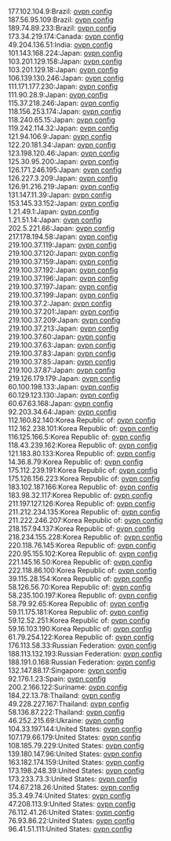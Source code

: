177.102.104.9:Brazil: [ovpn config](vpn/177_102_104_9.ovpn)  
187.56.95.109:Brazil: [ovpn config](vpn/187_56_95_109.ovpn)  
189.74.89.233:Brazil: [ovpn config](vpn/189_74_89_233.ovpn)  
173.34.219.174:Canada: [ovpn config](vpn/173_34_219_174.ovpn)  
49.204.136.51:India: [ovpn config](vpn/49_204_136_51.ovpn)  
101.143.168.224:Japan: [ovpn config](vpn/101_143_168_224.ovpn)  
103.201.129.158:Japan: [ovpn config](vpn/103_201_129_158.ovpn)  
103.201.129.18:Japan: [ovpn config](vpn/103_201_129_18.ovpn)  
106.139.130.246:Japan: [ovpn config](vpn/106_139_130_246.ovpn)  
111.171.177.230:Japan: [ovpn config](vpn/111_171_177_230.ovpn)  
111.90.28.9:Japan: [ovpn config](vpn/111_90_28_9.ovpn)  
115.37.218.246:Japan: [ovpn config](vpn/115_37_218_246.ovpn)  
118.156.253.174:Japan: [ovpn config](vpn/118_156_253_174.ovpn)  
118.240.65.15:Japan: [ovpn config](vpn/118_240_65_15.ovpn)  
119.242.114.32:Japan: [ovpn config](vpn/119_242_114_32.ovpn)  
121.94.106.9:Japan: [ovpn config](vpn/121_94_106_9.ovpn)  
122.20.181.34:Japan: [ovpn config](vpn/122_20_181_34.ovpn)  
123.198.120.46:Japan: [ovpn config](vpn/123_198_120_46.ovpn)  
125.30.95.200:Japan: [ovpn config](vpn/125_30_95_200.ovpn)  
126.171.246.195:Japan: [ovpn config](vpn/126_171_246_195.ovpn)  
126.227.3.209:Japan: [ovpn config](vpn/126_227_3_209.ovpn)  
126.91.216.219:Japan: [ovpn config](vpn/126_91_216_219.ovpn)  
131.147.11.39:Japan: [ovpn config](vpn/131_147_11_39.ovpn)  
153.145.33.152:Japan: [ovpn config](vpn/153_145_33_152.ovpn)  
1.21.49.1:Japan: [ovpn config](vpn/1_21_49_1.ovpn)  
1.21.51.14:Japan: [ovpn config](vpn/1_21_51_14.ovpn)  
202.5.221.66:Japan: [ovpn config](vpn/202_5_221_66.ovpn)  
217.178.194.58:Japan: [ovpn config](vpn/217_178_194_58.ovpn)  
219.100.37.119:Japan: [ovpn config](vpn/219_100_37_119.ovpn)  
219.100.37.120:Japan: [ovpn config](vpn/219_100_37_120.ovpn)  
219.100.37.159:Japan: [ovpn config](vpn/219_100_37_159.ovpn)  
219.100.37.192:Japan: [ovpn config](vpn/219_100_37_192.ovpn)  
219.100.37.196:Japan: [ovpn config](vpn/219_100_37_196.ovpn)  
219.100.37.197:Japan: [ovpn config](vpn/219_100_37_197.ovpn)  
219.100.37.199:Japan: [ovpn config](vpn/219_100_37_199.ovpn)  
219.100.37.2:Japan: [ovpn config](vpn/219_100_37_2.ovpn)  
219.100.37.201:Japan: [ovpn config](vpn/219_100_37_201.ovpn)  
219.100.37.209:Japan: [ovpn config](vpn/219_100_37_209.ovpn)  
219.100.37.213:Japan: [ovpn config](vpn/219_100_37_213.ovpn)  
219.100.37.60:Japan: [ovpn config](vpn/219_100_37_60.ovpn)  
219.100.37.63:Japan: [ovpn config](vpn/219_100_37_63.ovpn)  
219.100.37.83:Japan: [ovpn config](vpn/219_100_37_83.ovpn)  
219.100.37.85:Japan: [ovpn config](vpn/219_100_37_85.ovpn)  
219.100.37.87:Japan: [ovpn config](vpn/219_100_37_87.ovpn)  
219.126.179.179:Japan: [ovpn config](vpn/219_126_179_179.ovpn)  
60.100.198.133:Japan: [ovpn config](vpn/60_100_198_133.ovpn)  
60.129.123.130:Japan: [ovpn config](vpn/60_129_123_130.ovpn)  
60.67.63.168:Japan: [ovpn config](vpn/60_67_63_168.ovpn)  
92.203.34.64:Japan: [ovpn config](vpn/92_203_34_64.ovpn)  
112.160.82.140:Korea Republic of: [ovpn config](vpn/112_160_82_140.ovpn)  
112.162.238.101:Korea Republic of: [ovpn config](vpn/112_162_238_101.ovpn)  
116.125.166.5:Korea Republic of: [ovpn config](vpn/116_125_166_5.ovpn)  
118.43.239.162:Korea Republic of: [ovpn config](vpn/118_43_239_162.ovpn)  
121.183.80.133:Korea Republic of: [ovpn config](vpn/121_183_80_133.ovpn)  
14.36.8.79:Korea Republic of: [ovpn config](vpn/14_36_8_79.ovpn)  
175.112.239.191:Korea Republic of: [ovpn config](vpn/175_112_239_191.ovpn)  
175.126.156.223:Korea Republic of: [ovpn config](vpn/175_126_156_223.ovpn)  
183.102.187.166:Korea Republic of: [ovpn config](vpn/183_102_187_166.ovpn)  
183.98.32.117:Korea Republic of: [ovpn config](vpn/183_98_32_117.ovpn)  
211.197.127.126:Korea Republic of: [ovpn config](vpn/211_197_127_126.ovpn)  
211.212.234.135:Korea Republic of: [ovpn config](vpn/211_212_234_135.ovpn)  
211.222.246.207:Korea Republic of: [ovpn config](vpn/211_222_246_207.ovpn)  
218.157.94.137:Korea Republic of: [ovpn config](vpn/218_157_94_137.ovpn)  
218.234.155.228:Korea Republic of: [ovpn config](vpn/218_234_155_228.ovpn)  
220.118.76.145:Korea Republic of: [ovpn config](vpn/220_118_76_145.ovpn)  
220.95.155.102:Korea Republic of: [ovpn config](vpn/220_95_155_102.ovpn)  
221.145.16.50:Korea Republic of: [ovpn config](vpn/221_145_16_50.ovpn)  
222.118.86.100:Korea Republic of: [ovpn config](vpn/222_118_86_100.ovpn)  
39.115.28.154:Korea Republic of: [ovpn config](vpn/39_115_28_154.ovpn)  
58.126.56.70:Korea Republic of: [ovpn config](vpn/58_126_56_70.ovpn)  
58.235.100.197:Korea Republic of: [ovpn config](vpn/58_235_100_197.ovpn)  
58.79.92.65:Korea Republic of: [ovpn config](vpn/58_79_92_65.ovpn)  
59.11.175.181:Korea Republic of: [ovpn config](vpn/59_11_175_181.ovpn)  
59.12.52.251:Korea Republic of: [ovpn config](vpn/59_12_52_251.ovpn)  
59.16.103.190:Korea Republic of: [ovpn config](vpn/59_16_103_190.ovpn)  
61.79.254.122:Korea Republic of: [ovpn config](vpn/61_79_254_122.ovpn)  
176.113.58.33:Russian Federation: [ovpn config](vpn/176_113_58_33.ovpn)  
188.113.132.193:Russian Federation: [ovpn config](vpn/188_113_132_193.ovpn)  
188.191.0.168:Russian Federation: [ovpn config](vpn/188_191_0_168.ovpn)  
132.147.88.17:Singapore: [ovpn config](vpn/132_147_88_17.ovpn)  
92.176.1.23:Spain: [ovpn config](vpn/92_176_1_23.ovpn)  
200.2.166.122:Suriname: [ovpn config](vpn/200_2_166_122.ovpn)  
184.22.13.78:Thailand: [ovpn config](vpn/184_22_13_78.ovpn)  
49.228.227.167:Thailand: [ovpn config](vpn/49_228_227_167.ovpn)  
58.136.87.222:Thailand: [ovpn config](vpn/58_136_87_222.ovpn)  
46.252.215.69:Ukraine: [ovpn config](vpn/46_252_215_69.ovpn)  
104.33.197.144:United States: [ovpn config](vpn/104_33_197_144.ovpn)  
107.179.66.179:United States: [ovpn config](vpn/107_179_66_179.ovpn)  
108.185.79.229:United States: [ovpn config](vpn/108_185_79_229.ovpn)  
139.180.147.96:United States: [ovpn config](vpn/139_180_147_96.ovpn)  
163.182.174.159:United States: [ovpn config](vpn/163_182_174_159.ovpn)  
173.198.248.39:United States: [ovpn config](vpn/173_198_248_39.ovpn)  
173.233.73.3:United States: [ovpn config](vpn/173_233_73_3.ovpn)  
174.67.218.26:United States: [ovpn config](vpn/174_67_218_26.ovpn)  
35.3.49.74:United States: [ovpn config](vpn/35_3_49_74.ovpn)  
47.208.113.9:United States: [ovpn config](vpn/47_208_113_9.ovpn)  
76.112.41.26:United States: [ovpn config](vpn/76_112_41_26.ovpn)  
76.93.86.22:United States: [ovpn config](vpn/76_93_86_22.ovpn)  
96.41.51.111:United States: [ovpn config](vpn/96_41_51_111.ovpn)  
